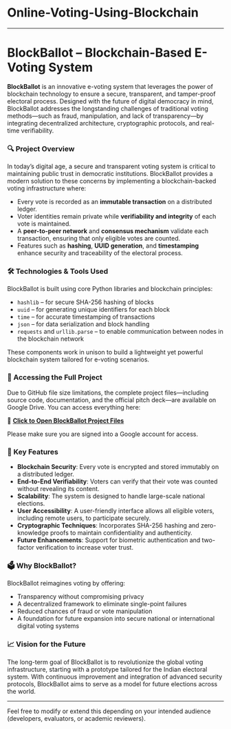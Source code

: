 # Online-Voting-Using-Blockchain

---

# BlockBallot – Blockchain-Based E-Voting System

**BlockBallot** is an innovative e-voting system that leverages the power of blockchain technology to ensure a secure, transparent, and tamper-proof electoral process. Designed with the future of digital democracy in mind, BlockBallot addresses the longstanding challenges of traditional voting methods—such as fraud, manipulation, and lack of transparency—by integrating decentralized architecture, cryptographic protocols, and real-time verifiability.

### 🔍 Project Overview

In today’s digital age, a secure and transparent voting system is critical to maintaining public trust in democratic institutions. BlockBallot provides a modern solution to these concerns by implementing a blockchain-backed voting infrastructure where:

* Every vote is recorded as an **immutable transaction** on a distributed ledger.
* Voter identities remain private while **verifiability and integrity** of each vote is maintained.
* A **peer-to-peer network** and **consensus mechanism** validate each transaction, ensuring that only eligible votes are counted.
* Features such as **hashing**, **UUID generation**, and **timestamping** enhance security and traceability of the electoral process.

### 🛠 Technologies & Tools Used

BlockBallot is built using core Python libraries and blockchain principles:

* `hashlib` – for secure SHA-256 hashing of blocks
* `uuid` – for generating unique identifiers for each block
* `time` – for accurate timestamping of transactions
* `json` – for data serialization and block handling
* `requests` and `urllib.parse` – to enable communication between nodes in the blockchain network

These components work in unison to build a lightweight yet powerful blockchain system tailored for e-voting scenarios.

### 📁 Accessing the Full Project

Due to GitHub file size limitations, the complete project files—including source code, documentation, and the official pitch deck—are available on Google Drive. You can access everything here:

🔗 **[Click to Open BlockBallot Project Files](https://drive.google.com/drive/folders/1rELWdHLxdxJCz2-f2c0zhH7opKyn4iuS?usp=sharing)**

Please make sure you are signed into a Google account for access.

### 🌟 Key Features

* **Blockchain Security**: Every vote is encrypted and stored immutably on a distributed ledger.
* **End-to-End Verifiability**: Voters can verify that their vote was counted without revealing its content.
* **Scalability**: The system is designed to handle large-scale national elections.
* **User Accessibility**: A user-friendly interface allows all eligible voters, including remote users, to participate securely.
* **Cryptographic Techniques**: Incorporates SHA-256 hashing and zero-knowledge proofs to maintain confidentiality and authenticity.
* **Future Enhancements**: Support for biometric authentication and two-factor verification to increase voter trust.

### 🗳 Why BlockBallot?

BlockBallot reimagines voting by offering:

* Transparency without compromising privacy
* A decentralized framework to eliminate single-point failures
* Reduced chances of fraud or vote manipulation
* A foundation for future expansion into secure national or international digital voting systems

### 📈 Vision for the Future

The long-term goal of BlockBallot is to revolutionize the global voting infrastructure, starting with a prototype tailored for the Indian electoral system. With continuous improvement and integration of advanced security protocols, BlockBallot aims to serve as a model for future elections across the world.

---

Feel free to modify or extend this depending on your intended audience (developers, evaluators, or academic reviewers).
